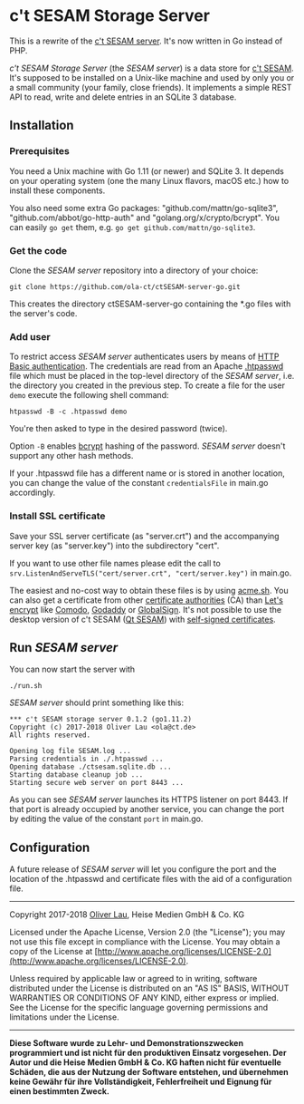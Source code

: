 # c't SESAM Storage Server

This is a rewrite of the [c't SESAM server](https://github.com/ola-ct/ctSESAM-server). It's now written in Go instead of PHP.

_c't SESAM Storage Server_ (the _SESAM server_) is a data store for [c't SESAM](https://github.com/ola-ct/Qt-SESAM). It's supposed to be installed on a Unix-like machine and used by only you or a small community (your family, close friends). It implements a simple REST API to read, write and delete entries in an SQLite 3 database.

## Installation

### Prerequisites

You need a Unix machine with Go 1.11 (or newer) and SQLite 3. It depends on your operating system (one the many Linux flavors, macOS etc.) how to install these components.

You also need some extra Go packages: "github.com/mattn/go-sqlite3", "github.com/abbot/go-http-auth" and "golang.org/x/crypto/bcrypt". You can easily `go get` them, e.g. `go get github.com/mattn/go-sqlite3`.

### Get the code

Clone the _SESAM server_ repository into a directory of your choice:

```
git clone https://github.com/ola-ct/ctSESAM-server-go.git
```

This creates the directory ctSESAM-server-go containing the &ast;.go files with the server's code.

### Add user

To restrict access _SESAM server_ authenticates users by means of [HTTP Basic authentication](https://en.wikipedia.org/wiki/Basic_access_authentication). The credentials are read from an Apache [.htpasswd](https://en.wikipedia.org/wiki/.htpasswd) file which must be placed in the top-level directory of the _SESAM server_, i.e. the directory you created in the previous step. To create a file for the user `demo` execute the following shell command:

```
htpasswd -B -c .htpasswd demo
```

You're then asked to type in the desired password (twice).

Option `-B` enables [bcrypt](https://en.wikipedia.org/wiki/Bcrypt) hashing of the password. _SESAM server_ doesn't support any other hash methods.

If your .htpasswd file has a different name or is stored in another location, you can change the value of the constant `credentialsFile` in main.go accordingly.

### Install SSL certificate

Save your SSL server certificate (as "server.crt") and the accompanying server key (as "server.key") into the subdirectory "cert".

If you want to use other file names please edit the call to `srv.ListenAndServeTLS("cert/server.crt", "cert/server.key")` in main.go.

The easiest and no-cost way to obtain these files is by using [acme.sh](https://github.com/Neilpang/acme.sh). You can also get a certificate from other [certificate authorities](https://en.wikipedia.org/wiki/Certificate_authority) (CA) than [Let's encrypt](https://letsencrypt.org/) like [Comodo](https://www.comodo.com/), [Godaddy](https://www.godaddy.com/web-security/ssl-certificate) or [GlobalSign](https://www.globalsign.com/en/ssl/). It's not possible to use the desktop version of c't SESAM ([Qt SESAM](https://github.com/ola-ct/Qt-SESAM)) with [self-signed certificates](https://en.wikipedia.org/wiki/Self-signed_certificate).

## Run _SESAM server_

You can now start the server with

```
./run.sh
```

_SESAM server_ should print something like this:

```
*** c't SESAM storage server 0.1.2 (go1.11.2)
Copyright (c) 2017-2018 Oliver Lau <ola@ct.de>
All rights reserved.

Opening log file SESAM.log ...
Parsing credentials in ./.htpasswd ...
Opening database ./ctsesam.sqlite.db ...
Starting database cleanup job ...
Starting secure web server on port 8443 ...
```

As you can see _SESAM server_ launches its HTTPS listener on port 8443. If that port is already occupied by another service, you can change the port by editing the value of the constant `port` in main.go.

## Configuration

A future release of _SESAM server_ will let you configure the port and the location of the .htpasswd and certificate files with the aid of a configuration file.

---

Copyright 2017-2018 [Oliver Lau](mailto:ola@ct.de), Heise Medien GmbH & Co. KG

Licensed under the Apache License, Version 2.0 (the "License"); you may not use this file except in compliance with the License. You may obtain a copy of the License at [http://www.apache.org/licenses/LICENSE-2.0](http://www.apache.org/licenses/LICENSE-2.0).

Unless required by applicable law or agreed to in writing, software distributed under the License is distributed on an "AS IS" BASIS, WITHOUT WARRANTIES OR CONDITIONS OF ANY KIND, either express or implied. See the License for the specific language governing permissions and limitations under the License.

---

__Diese Software wurde zu Lehr- und Demonstrationszwecken programmiert und ist nicht für den produktiven Einsatz vorgesehen. Der Autor und die Heise Medien GmbH & Co. KG haften nicht für eventuelle Schäden, die aus der Nutzung der Software entstehen, und übernehmen keine Gewähr für ihre Vollständigkeit, Fehlerfreiheit und Eignung für einen bestimmten Zweck.__
